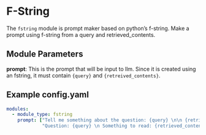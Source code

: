 # F-String

The `fstring` module is prompt maker based on python’s f-string. Make a prompt using f-string from a query and retrieved_contents.


## **Module Parameters**

**prompt**: This is the prompt that will be input to llm. Since it is created using an fstring, it must contain `{query}` and `{retreived_contents}`.

## **Example config.yaml**
```yaml
modules:
  - module_type: fstring
    prompt: ["Tell me something about the question: {query} \n\n {retrieved_contents}",
             "Question: {query} \n Something to read: {retrieved_contents} \n What's your answer?"]
```
